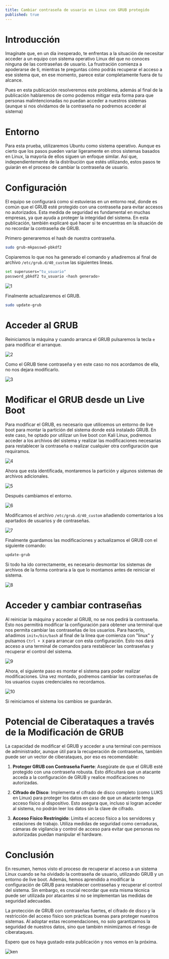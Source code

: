 ```yaml
---
title: Cambiar contraseña de usuario en Linux con GRUB protegido
published: true
---
```


# Introducción
Imagínate que, en un día inesperado, te enfrentas a la situación de necesitar acceder a un equipo con sistema operativo Linux del que no conoces ninguna de las contraseñas de usuario. La frustración comienza a apoderarse de ti, mientras te preguntas cómo podrás recuperar el acceso a ese sistema que, en ese momento, parece estar completamente fuera de tu alcance.

Pues en esta publicación resolveremos este problema, además al final de la publicación hablaremos de como podemos mitigar esta forma para que personas malintencionadas no puedan acceder a nuestros sistemas (aunque si nos olvidamos de la contraseña no podremos acceder al sistema)

# Entorno
Para esta prueba, utilizaremos Ubuntu como sistema operativo. Aunque es cierto que los pasos pueden variar ligeramente en otros sistemas basados en Linux, la mayoría de ellos siguen un enfoque similar. Así que, independientemente de la distribución que estés utilizando, estos pasos te guiarán en el proceso de cambiar la contraseña de usuario.

# Configuración
El equipo se configurará como si estuvieras en un entorno real, donde es común que el GRUB esté protegido con una contraseña para evitar accesos no autorizados. Esta medida de seguridad es fundamental en muchas empresas, ya que ayuda a proteger la integridad del sistema. En esta publicación, también explicaré qué hacer si te encuentras en la situación de no recordar la contraseña de GRUB.

Primero generaremos el hash de nuestra contraseña.

```bash
sudo grub-mkpasswd-pbkdf2
```

Copiaremos lo que nos ha generado el comando y añadiremos al final de archivo ```/etc/grub.d/40_custom``` las siguientes lineas.

```bash
set superusers="tu_usuario"
password_pbkdf2 tu_usuario <hash generado>
```


![1](https://github.com/user-attachments/assets/d087f010-8546-46a6-9052-2ead8611c7c6)


Finalmente actualizaremos el GRUB.

```bash
sudo update-grub
```

# Acceder al GRUB

Reiniciamos la máquina y cuando arranca el GRUB pulsaremos la tecla `e` para modificar el arranque. 


![2](https://github.com/user-attachments/assets/d6f8d743-f271-49d2-a389-337729ea272a)


Como el GRUB tiene contraseña y en este caso no nos acordamos de ella, no nos dejara modificarlo.


![3](https://github.com/user-attachments/assets/15848cee-d364-499b-a7d3-d9b49609523c)


# Modificar el GRUB desde un Live Boot
Para modificar el GRUB, es necesario que utilicemos un entorno de live boot para montar la partición del sistema donde está instalado GRUB. En este caso, he optado por utilizar un live boot con Kali Linux, podremos acceder a los archivos del sistema y realizar las modificaciones necesarias para restablecer la contraseña o realizar cualquier otra configuración que requiramos.


![4](https://github.com/user-attachments/assets/b347a397-2801-4c64-af84-fbcedfa679dd)


Ahora que esta identificada, montaremos la partición y algunos sistemas de archivos adicionales.


![5](https://github.com/user-attachments/assets/fe55efeb-37d7-4f32-8b01-033bbc825dd7)


Después cambiamos el entorno.


![6](https://github.com/user-attachments/assets/a0ba740e-e564-4f0d-bbf9-a9bef8951299)


Modificamos el archivo ` /etc/grub.d/40_custom ` añadiendo comentarios a los apartados de usuarios y de contraseñas.


![7](https://github.com/user-attachments/assets/4cab7e0e-1a7b-487d-beb1-dd623160f1f0)


Finalmente guardamos las modificaciones y actualizamos el GRUB con el siguiente comando:

```bash
update-grub
```

Si todo ha ido correctamente, es necesario desmontar los sistemas de archivos de la forma contraria a la que lo montamos antes de reiniciar el sistema.


![8](https://github.com/user-attachments/assets/7ae2ff6b-76fd-4386-bf9b-3d82900c2eed)


# Acceder y cambiar contraseñas

Al reiniciar la máquina y acceder al GRUB, no se nos pedirá la contraseña. Esto nos permitirá modificar la configuración para obtener una terminal que nos permita cambiar las contraseñas de los usuarios. Para hacerlo, añadimos `init=/bin/bash` al final de la línea que comienza con "linux" y pulsamos `Ctrl + X` para arrancar con esta configuración. Esto nos dará acceso a una terminal de comandos para restablecer las contraseñas y recuperar el control del sistema.


![9](https://github.com/user-attachments/assets/675251f2-fa77-42d7-b762-879e2f21482e)


Ahora, el siguiente paso es montar el sistema para poder realizar modificaciones. Una vez montado, podremos cambiar las contraseñas de los usuarios cuyas credenciales no recordamos.


![10](https://github.com/user-attachments/assets/ac897cd4-3479-46e5-952e-6bd745f1881a)


Si reiniciamos el sistema los cambios se guardarán.

# Potencial de Ciberataques a través de la Modificación de GRUB

La capacidad de modificar el GRUB y acceder a una terminal con permisos de administrador, aunque útil para la recuperación de contraseñas, también puede ser un vector de ciberataques, por eso es recomendable:

1. **Proteger GRUB con Contraseña Fuerte**: Asegúrate de que el GRUB esté protegido con una contraseña robusta. Esto dificultará que un atacante acceda a la configuración de GRUB y realice modificaciones no autorizadas.

2. **Cifrado de Disco**: Implementa el cifrado de disco completo (como LUKS en Linux) para proteger los datos en caso de que un atacante tenga acceso físico al dispositivo. Esto asegura que, incluso si logran acceder al sistema, no podrán leer los datos sin la clave de cifrado.

3. **Acceso Físico Restringido**: Limita el acceso físico a los servidores y estaciones de trabajo. Utiliza medidas de seguridad como cerraduras, cámaras de vigilancia y control de acceso para evitar que personas no autorizadas puedan manipular el hardware.

# Conclusión

En resumen, hemos visto el proceso de recuperar el acceso a un sistema Linux cuando se ha olvidado la contraseña de usuario, utilizando GRUB y un entorno de live boot. Además, hemos aprendido a modificar la configuración de GRUB para restablecer contraseñas y recuperar el control del sistema. Sin embargo, es crucial recordar que esta misma técnica puede ser utilizada por atacantes si no se implementan las medidas de seguridad adecuadas.

La protección de GRUB con contraseñas fuertes, el cifrado de disco y la restricción del acceso físico son prácticas buenas para proteger nuestros sistemas. Al adoptar estas recomendaciones, no solo garantizamos la seguridad de nuestros datos, sino que también minimizamos el riesgo de ciberataques. 

Espero que os haya gustado esta publicación y nos vemos en la próxima.

![ken](https://github.com/user-attachments/assets/172fe4c6-36fb-4458-8529-3768c77ffb05)

